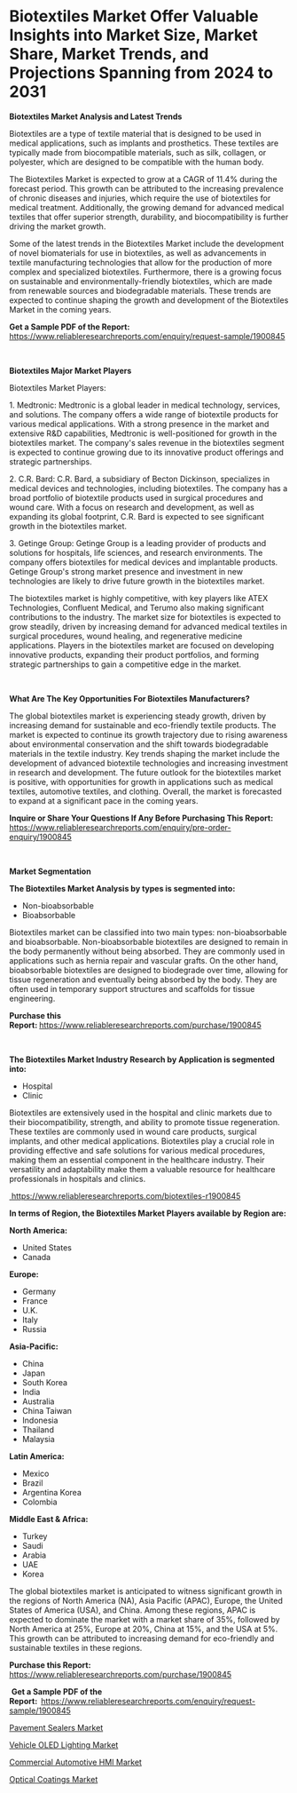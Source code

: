 <p><h1>Biotextiles Market Offer Valuable Insights into Market Size, Market Share, Market Trends, and Projections Spanning from 2024 to 2031</h1></p><p><strong>Biotextiles Market Analysis and Latest Trends</strong></p>
<p><p>Biotextiles are a type of textile material that is designed to be used in medical applications, such as implants and prosthetics. These textiles are typically made from biocompatible materials, such as silk, collagen, or polyester, which are designed to be compatible with the human body.</p><p>The Biotextiles Market is expected to grow at a CAGR of 11.4% during the forecast period. This growth can be attributed to the increasing prevalence of chronic diseases and injuries, which require the use of biotextiles for medical treatment. Additionally, the growing demand for advanced medical textiles that offer superior strength, durability, and biocompatibility is further driving the market growth.</p><p>Some of the latest trends in the Biotextiles Market include the development of novel biomaterials for use in biotextiles, as well as advancements in textile manufacturing technologies that allow for the production of more complex and specialized biotextiles. Furthermore, there is a growing focus on sustainable and environmentally-friendly biotextiles, which are made from renewable sources and biodegradable materials. These trends are expected to continue shaping the growth and development of the Biotextiles Market in the coming years.</p></p>
<p><strong>Get a Sample PDF of the Report:&nbsp;</strong> <a href="https://www.reliableresearchreports.com/enquiry/request-sample/1900845">https://www.reliableresearchreports.com/enquiry/request-sample/1900845</a></p>
<p>&nbsp;</p>
<p><strong>Biotextiles Major Market Players</strong></p>
<p><p>Biotextiles Market Players:</p><p>1. Medtronic: Medtronic is a global leader in medical technology, services, and solutions. The company offers a wide range of biotextile products for various medical applications. With a strong presence in the market and extensive R&D capabilities, Medtronic is well-positioned for growth in the biotextiles market. The company's sales revenue in the biotextiles segment is expected to continue growing due to its innovative product offerings and strategic partnerships.</p><p>2. C.R. Bard: C.R. Bard, a subsidiary of Becton Dickinson, specializes in medical devices and technologies, including biotextiles. The company has a broad portfolio of biotextile products used in surgical procedures and wound care. With a focus on research and development, as well as expanding its global footprint, C.R. Bard is expected to see significant growth in the biotextiles market.</p><p>3. Getinge Group: Getinge Group is a leading provider of products and solutions for hospitals, life sciences, and research environments. The company offers biotextiles for medical devices and implantable products. Getinge Group's strong market presence and investment in new technologies are likely to drive future growth in the biotextiles market.</p><p>The biotextiles market is highly competitive, with key players like ATEX Technologies, Confluent Medical, and Terumo also making significant contributions to the industry. The market size for biotextiles is expected to grow steadily, driven by increasing demand for advanced medical textiles in surgical procedures, wound healing, and regenerative medicine applications. Players in the biotextiles market are focused on developing innovative products, expanding their product portfolios, and forming strategic partnerships to gain a competitive edge in the market.</p></p>
<p>&nbsp;</p>
<p><strong>What Are The Key Opportunities For Biotextiles Manufacturers?</strong></p>
<p><p>The global biotextiles market is experiencing steady growth, driven by increasing demand for sustainable and eco-friendly textile products. The market is expected to continue its growth trajectory due to rising awareness about environmental conservation and the shift towards biodegradable materials in the textile industry. Key trends shaping the market include the development of advanced biotextile technologies and increasing investment in research and development. The future outlook for the biotextiles market is positive, with opportunities for growth in applications such as medical textiles, automotive textiles, and clothing. Overall, the market is forecasted to expand at a significant pace in the coming years.</p></p>
<p><strong>Inquire or Share Your Questions If Any Before Purchasing This Report:</strong> <a href="https://www.reliableresearchreports.com/enquiry/pre-order-enquiry/1900845">https://www.reliableresearchreports.com/enquiry/pre-order-enquiry/1900845</a></p>
<p>&nbsp;</p>
<p><strong>Market Segmentation</strong></p>
<p><strong>The Biotextiles Market Analysis by types is segmented into:</strong></p>
<p><ul><li>Non-bioabsorbable</li><li>Bioabsorbable</li></ul></p>
<p><p>Biotextiles market can be classified into two main types: non-bioabsorbable and bioabsorbable. Non-bioabsorbable biotextiles are designed to remain in the body permanently without being absorbed. They are commonly used in applications such as hernia repair and vascular grafts. On the other hand, bioabsorbable biotextiles are designed to biodegrade over time, allowing for tissue regeneration and eventually being absorbed by the body. They are often used in temporary support structures and scaffolds for tissue engineering.</p></p>
<p><strong>Purchase this Report:&nbsp;</strong><a href="https://www.reliableresearchreports.com/purchase/1900845">https://www.reliableresearchreports.com/purchase/1900845</a></p>
<p>&nbsp;</p>
<p><strong>The Biotextiles Market Industry Research by Application is segmented into:</strong></p>
<p><ul><li>Hospital</li><li>Clinic</li></ul></p>
<p><p>Biotextiles are extensively used in the hospital and clinic markets due to their biocompatibility, strength, and ability to promote tissue regeneration. These textiles are commonly used in wound care products, surgical implants, and other medical applications. Biotextiles play a crucial role in providing effective and safe solutions for various medical procedures, making them an essential component in the healthcare industry. Their versatility and adaptability make them a valuable resource for healthcare professionals in hospitals and clinics.</p></p>
<p><a href="https://www.reliableresearchreports.com/biotextiles-r1900845">&nbsp;https://www.reliableresearchreports.com/biotextiles-r1900845</a></p>
<p><strong>In terms of Region, the Biotextiles Market Players available by Region are:</strong></p>
<p>
    <p> <strong> North America: </strong>
        <ul>
            <li>United States</li>
            <li>Canada</li>
        </ul>
        </p> 
    <p> <strong> Europe: </strong>
        <ul>
            <li>Germany</li>
            <li>France</li>
            <li>U.K.</li>
            <li>Italy</li>
            <li>Russia</li>
        </ul>
        </p> 
    <p> <strong> Asia-Pacific: </strong>
        <ul>
            <li>China</li>
            <li>Japan</li>
            <li>South Korea</li>
            <li>India</li>
            <li>Australia</li>
            <li>China Taiwan</li>
            <li>Indonesia</li>
            <li>Thailand</li>
            <li>Malaysia</li>
        </ul>
        </p> 
    <p> <strong> Latin America: </strong>
        <ul>
            <li>Mexico</li>
            <li>Brazil</li>
            <li>Argentina Korea</li>
            <li>Colombia</li>
        </ul>
        </p> 
    <p> <strong> Middle East & Africa: </strong>
        <ul>
            <li>Turkey</li>
            <li>Saudi</li>
            <li>Arabia</li>
            <li>UAE</li>
            <li>Korea</li>
        </ul>
    </p>
    </p>
<p><p>The global biotextiles market is anticipated to witness significant growth in the regions of North America (NA), Asia Pacific (APAC), Europe, the United States of America (USA), and China. Among these regions, APAC is expected to dominate the market with a market share of 35%, followed by North America at 25%, Europe at 20%, China at 15%, and the USA at 5%. This growth can be attributed to increasing demand for eco-friendly and sustainable textiles in these regions.</p></p>
<p><strong>Purchase this Report: </strong><a href="https://www.reliableresearchreports.com/purchase/1900845">https://www.reliableresearchreports.com/purchase/1900845</a></p>
<p>&nbsp;<strong>Get a Sample PDF of the Report:&nbsp;&nbsp;</strong><a href="https://www.reliableresearchreports.com/enquiry/request-sample/1900845">https://www.reliableresearchreports.com/enquiry/request-sample/1900845</a></p>
<p><strong></strong></p>
<p><p><a href="https://github.com/brentleyjimmiealvaradoz4l1rea/Market-Research-Report-List-3/blob/main/pavement-sealers-market.md">Pavement Sealers Market</a></p><p><a href="https://medium.com/@millerjimk/vehicle-oled-lighting-market-industry-trends-and-forecast-for-period-from-2024-to-2031-6dd080f4b550">Vehicle OLED Lighting Market</a></p><p><a href="https://medium.com/@carlahoustonh51/exploring-commercial-automotive-hmi-market-dynamics-global-trends-and-future-growth-prospects-d82b3af8fc3f">Commercial Automotive HMI Market</a></p><p><a href="https://github.com/Angelnienowdseej3e45z3p8c/Market-Research-Report-List-3/blob/main/optical-coatings-market.md">Optical Coatings Market</a></p></p>